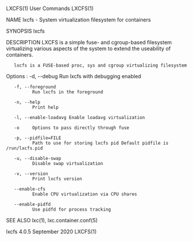 LXCFS(1)                                                                    User Commands                                                                   LXCFS(1)

NAME
       lxcfs - System virtualization filesystem for containers

SYNOPSIS
       lxcfs <directory>

DESCRIPTION
       LXCFS is a simple fuse- and cgroup-based filesystem virtualizing various aspects of the system to extend the useability of containers.

       lxcfs is a FUSE-based proc, sys and cgroup virtualizing filesystem

   Options :
       -d, --debug
              Run lxcfs with debugging enabled

       -f, --foreground
              Run lxcfs in the foreground

       -n, --help
              Print help

       -l, --enable-loadavg Enable loadavg virtualization

       -o     Options to pass directly through fuse

       -p, --pidfile=FILE
              Path to use for storing lxcfs pid Default pidfile is /run/lxcfs.pid

       -u, --disable-swap
              Disable swap virtualization

       -v, --version
              Print lxcfs version

       --enable-cfs
              Enable CPU virtualization via CPU shares

       --enable-pidfd
              Use pidfd for process tracking

SEE ALSO
       lxc(1), lxc.container.conf(5)

lxcfs 4.0.5                                                                September 2020                                                                   LXCFS(1)
